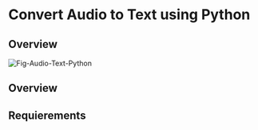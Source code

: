 # Convert Audio to Text using Python

## Overview


![Fig-Audio-Text-Python](https://github.com/user-attachments/assets/3e033d72-2607-40ea-90f4-d36c7ae99af8)

## Overview

## Requierements
